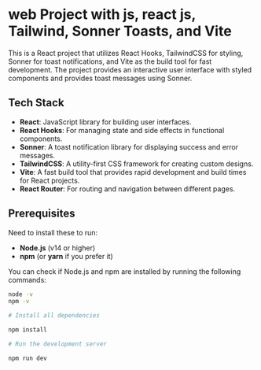 # web Project with js, react js, Tailwind, Sonner Toasts, and Vite

This is a React project that utilizes React Hooks, TailwindCSS for styling, Sonner for toast notifications, and Vite as the build tool for fast development. The project provides an interactive user interface with styled components and provides toast messages using Sonner.

## Tech Stack

- **React**: JavaScript library for building user interfaces.
- **React Hooks**: For managing state and side effects in functional components.
- **Sonner**: A toast notification library for displaying success and error messages.
- **TailwindCSS**: A utility-first CSS framework for creating custom designs.
- **Vite**: A fast build tool that provides rapid development and build times for React projects.
- **React Router**: For routing and navigation between different pages.

## Prerequisites

Need to install these to run:

- **Node.js** (v14 or higher)
- **npm** (or **yarn** if you prefer it)

You can check if Node.js and npm are installed by running the following commands:

```bash
node -v
npm -v

# Install all dependencies

npm install

# Run the development server

npm run dev




